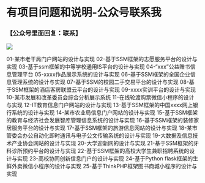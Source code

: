 # 有项目问题和说明-公众号联系我
### 【公众号里面回复：联系】

 ![](https://www.runwsh.com/upload/2022/09/gongzhonghao.jpg)
 
01-某市老干局门户网站的设计与实现
02-基于SSM框架的志愿服务平台的设计与实现
03-基于ssm框架的中等学校通用IS平台的设计与实现
04-“xxx”公益赠书信息管理平台
05-xxxx作品展示系统的设计与实现
06-基于SSM框架的全国企业信息管理系统的设计与实现
07-基于SSM的校园二手交易平台的设计与实现
08-基于SSM框架的酒店客房联盟云平台的设计与实现
09-xxxx实训平台的设计与实现
10-某市发展和改革委员会综合分析展示系统
11-在线轮渡购票微信小程序的设计与实现
12-IT教育信息门户网站的设计与实现
13-基于SSM框架的中国xxxx网上银行系统的设计与实现
14-某市农业局信息门户网站的设计与实现
15-基于SSM框架的教育与经济社会发展智库管理信息系统的设计与实现
16-基于SSM框架的装修家居服务平台的设计与实现
17-基于SSM框架的旅游信息网站的设计与实现
18-某市管委会办公自动化即时通讯与电子公文传输系统的设计与实现
19-大数据及信息技术产业协会网站的设计与实现
20-大学迎新网的设计与实现
21-基于SSM框架的牙科诊所预约平台的设计与实现
22-基于SSM框架的高校大学生兼职招聘系统的设计与实现
23-高校协同创新信息门户的设计与实现
24-基于Python flask框架的生鲜外卖微信小程序的设计与实现
25-基于ThinkPHP框架图书商城小程序的设计与实现
